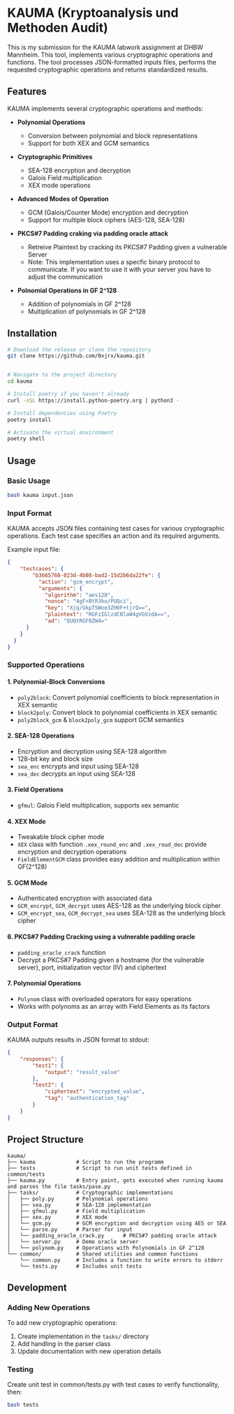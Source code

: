 # KAUMA (Kryptoanalysis und Methoden Audit)

This is my submission for the KAUMA labwork assignment at DHBW Mannheim. This tool, implements various cryptographic operations and functions.
The tool processes JSON-formatted inputs files, performs the requested cryptographic operations and returns standardized results. 

## Features

KAUMA implements several cryptographic operations and methods:

- **Polynomial Operations**
  - Conversion between polynomial and block representations
  - Support for both XEX and GCM semantics

- **Cryptographic Primitives**
  - SEA-128 encryption and decryption
  - Galois Field multiplication
  - XEX mode operations

- **Advanced Modes of Operation**
  - GCM (Galois/Counter Mode) encryption and decryption
  - Support for multiple block ciphers (AES-128, SEA-128)

- **PKCS#7 Padding craking via padding oracle attack**
  - Retreive Plaintext by cracking its PKCS#7 Padding given a vulnerable Server
  - Note: This implementation uses a specfic binary protocol to communicate. If you want to use it with your
  server you have to adjust the communication

- **Polnomial Operations in GF 2^128**
  - Addition of polynomials in GF 2^128
  - Multiplication of polynomials in GF 2^128

## Installation

```bash
# Download the release or clone the repository
git clone https://github.com/0xjrx/kauma.git


# Navigate to the project directory
cd kauma

# Install poetry if you haven't already
curl -sSL https://install.python-poetry.org | python3 -

# Install dependencies using Poetry
poetry install

# Activate the virtual environment
poetry shell

```

## Usage

### Basic Usage

```bash
bash kauma input.json
```

### Input Format

KAUMA accepts JSON files containing test cases for various cryptographic operations. Each test case specifies an action and its required arguments.

Example input file:
```json
{
    "testcases": {
        "b3665760-023d-4b08-bad2-15d2b6da22fe": {
          "action": "gcm_encrypt",
          "arguments": {
            "algorithm": "aes128",
            "nonce": "4gF+BtR3ku/PUQci",
            "key": "Xjq/GkpTSWoe3ZH0F+tjrQ==",
            "plaintext": "RGFzIGlzdCBlaW4gVGVzdA==",
            "ad": "QUQtRGF0ZW4="
      }
    }    
  }
}

```

### Supported Operations

#### 1. Polynomial-Block Conversions
- `poly2block`: Convert polynomial coefficients to block representation in XEX semantic
- `block2poly`: Convert block to polynomial coefficients in XEX semantic
- `poly2block_gcm` & `block2poly_gcm` support GCM semantics

#### 2. SEA-128 Operations
- Encryption and decryption using SEA-128 algorithm
- 128-bit key and block size
- `sea_enc` encrypts and input using SEA-128
- `sea_dec` decrypts an input using SEA-128

#### 3. Field Operations
- `gfmul`: Galois Field multiplication, supports xex semantic

#### 4. XEX Mode
- Tweakable block cipher mode
- `XEX` class with function `.xex_round_enc` and `.xex_roud_dec` provide encryption and decryption operations
- `FieldElementGCM` class provides easy addition and multiplication within GF(2^128)

#### 5. GCM Mode
- Authenticated encryption with associated data
- `GCM_encrypt`, `GCM_decrypt` uses AES-128 as the underlying block cipher
- `GCM_encrypt_sea`, `GCM_decrypt_sea` uses SEA-128 as the underlying block cipher

#### 6. PKCS#7 Padding Cracking using a vulnerable padding oracle
- `padding_oracle_crack` function
- Decrypt a PKCS#7 Padding given a hostname (for the vulnerable server), port, initialization vector (IV) and ciphertext

#### 7. Polynomial Operations
- `Polynom` class with overloaded operators for easy operations
- Works with polynoms as an array with Field Elements as its factors

### Output Format

KAUMA outputs results in JSON format to stdout:

```json
{
    "responses": {
        "test1": {
            "output": "result_value"
        },
        "test2": {
            "ciphertext": "encrypted_value",
            "tag": "authentication_tag"
        }
    }
}
```


## Project Structure

```
kauma/
├── kauma             # Script to run the programm 
├── tests             # Script to run unit tests defined in common/tests
├── kauma.py          # Entry point, gets executed when running kauma and parses the file tasks/pase.py
├── tasks/            # Cryptographic implementations
│   ├── poly.py       # Polynomial operations
│   ├── sea.py        # SEA-128 implementation
│   ├── gfmul.py      # Field multiplication
│   ├── xex.py        # XEX mode
│   └── gcm.py        # GCM encryption and decryption using AES or SEA
│   └── parse.py      # Parser for input
│   └── padding_oracle_crack.py      # PKCS#7 padding oracle attack
│   └── server.py     # Demo oracle server
│   └── polynom.py    # Operations with Polynomials in GF 2^128
└── common/           # Shared utilities and common functions
    └── common.py     # Includes a function to write errors to stderr
    └── tests.py      # Includes unit tests
```

## Development

### Adding New Operations

To add new cryptographic operations:

1. Create implementation in the `tasks/` directory
2. Add handling in the parser class
3. Update documentation with new operation details

### Testing

Create unit test in common/tests.py with test cases to verify functionality, then:

```bash
bash tests
```

